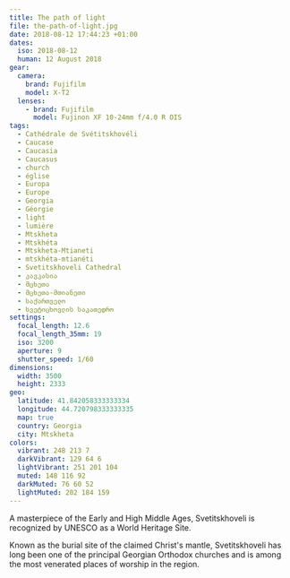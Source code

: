 ```yaml
---
title: The path of light
file: the-path-of-light.jpg
date: 2018-08-12 17:44:23 +01:00
dates:
  iso: 2018-08-12
  human: 12 August 2018
gear:
  camera:
    brand: Fujifilm
    model: X-T2
  lenses:
    - brand: Fujifilm
      model: Fujinon XF 10-24mm f/4.0 R OIS
tags:
  - Cathédrale de Svétitskhovéli
  - Caucase
  - Caucasia
  - Caucasus
  - church
  - église
  - Europa
  - Europe
  - Georgia
  - Géorgie
  - light
  - lumière
  - Mtskheta
  - Mtskhéta
  - Mtskheta-Mtianeti
  - mtskhéta-mtianéti
  - Svetitskhoveli Cathedral
  - კავკასია
  - მცხეთა
  - მცხეთა-მთიანეთი
  - საქართველო
  - სვეტიცხოვლის საკათედრო
settings:
  focal_length: 12.6
  focal_length_35mm: 19
  iso: 3200
  aperture: 9
  shutter_speed: 1/60
dimensions:
  width: 3500
  height: 2333
geo:
  latitude: 41.842058333333334
  longitude: 44.720798333333335
  map: true
  country: Georgia
  city: Mtskheta
colors:
  vibrant: 248 213 7
  darkVibrant: 129 64 6
  lightVibrant: 251 201 104
  muted: 148 116 92
  darkMuted: 76 60 52
  lightMuted: 202 184 159
---
```


A masterpiece of the Early and High Middle Ages, Svetitskhoveli is recognized by UNESCO as a World Heritage Site.

Known as the burial site of the claimed Christ's mantle, Svetitskhoveli has long been one of the principal Georgian Orthodox churches and is among the most venerated places of worship in the region.
